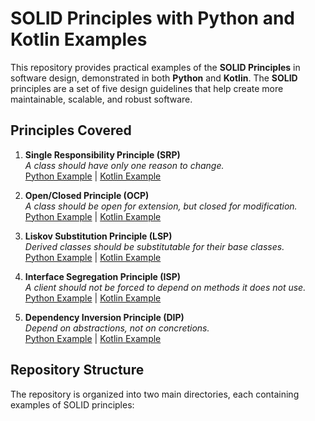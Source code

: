# SOLID Principles with Python and Kotlin Examples

This repository provides practical examples of the **SOLID Principles** in software design, demonstrated in both **Python** and **Kotlin**. The **SOLID** principles are a set of five design guidelines that help create more maintainable, scalable, and robust software.

## Principles Covered

1. **Single Responsibility Principle (SRP)**  
   *A class should have only one reason to change.*  
   [Python Example](./src/python/single_responsibility_principle.py) | [Kotlin Example](./src/kotlin/SingleResponsibilityPrinciple.kt)

2. **Open/Closed Principle (OCP)**  
   *A class should be open for extension, but closed for modification.*  
   [Python Example](./src/python/open_closed_principle.py) | [Kotlin Example](./src/kotlin/OpenClosedPrinciple.kt)

3. **Liskov Substitution Principle (LSP)**  
   *Derived classes should be substitutable for their base classes.*  
   [Python Example](./src/python/liskov_substitution_principle.py) | [Kotlin Example](./src/kotlin/LiskovSubstitutionPrinciple.kt)

4. **Interface Segregation Principle (ISP)**  
   *A client should not be forced to depend on methods it does not use.*  
   [Python Example](./src/python/interface_segregation_principle.py) | [Kotlin Example](./src/kotlin/InterfaceSegregationPrinciple.kt)

5. **Dependency Inversion Principle (DIP)**  
   *Depend on abstractions, not on concretions.*  
   [Python Example](./src/python/dependency_inversion_principle.py) | [Kotlin Example](./src/kotlin/DependencyInversionPrinciple.kt)

## Repository Structure

The repository is organized into two main directories, each containing examples of SOLID principles:

